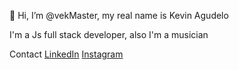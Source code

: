 👋 Hi, I’m @vekMaster, my real name is Kevin Agudelo

I'm a Js full stack developer, also I'm a musician

Contact
[LinkedIn](https://www.linkedin.com/in/kevin-dario-agudelo-gallego-1b1744165/)
[Instagram](https://www.instagram.com/kevin.agudelogallego/)


<!---
vekMaster/vekMaster is a ✨ special ✨ repository because its `README.md` (this file) appears on your GitHub profile.
You can click the Preview link to take a look at your changes.
--->
